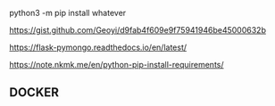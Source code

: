 python3 -m pip install whatever

https://gist.github.com/Geoyi/d9fab4f609e9f75941946be45000632b

https://flask-pymongo.readthedocs.io/en/latest/

https://note.nkmk.me/en/python-pip-install-requirements/

## DOCKER
